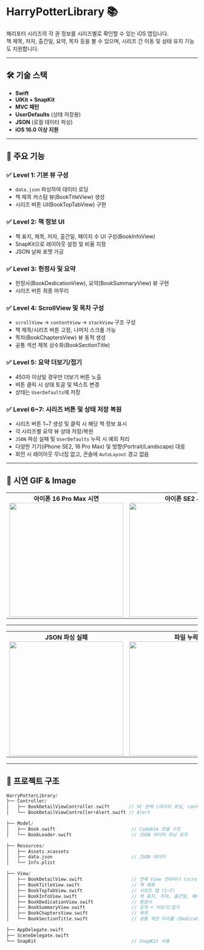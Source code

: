 # HarryPotterLibrary 📚

해리포터 시리즈의 각 권 정보를 시리즈별로 확인할 수 있는 iOS 앱입니다.  
책 제목, 저자, 출간일, 요약, 목차 등을 볼 수 있으며, 시리즈 간 이동 및 상태 유지 기능도 지원합니다.

---

## 🛠 기술 스택

- **Swift**
- **UIKit + SnapKit**
- **MVC 패턴**
- **UserDefaults** (상태 저장용)
- **JSON** (로컬 데이터 파싱)
- **iOS 16.0 이상 지원**

---

## 🍏 주요 기능

### ✅ Level 1: 기본 뷰 구성
- `data.json` 파싱하여 데이터 로딩
- 책 제목 커스텀 뷰(BookTitleView) 생성
- 시리즈 버튼 UI(BookTopTabView) 구현

### ✅ Level 2: 책 정보 UI
- 책 표지, 제목, 저자, 출간일, 페이지 수 UI 구성(BookInfoView)
- SnapKit으로 레이아웃 설정 및 비율 지정
- JSON 날짜 포맷 가공

### ✅ Level 3: 헌정사 및 요약
- 헌정사(BookDedicationView), 요약(BookSummaryView) 뷰 구현
- 시리즈 버튼 최종 마무리

### ✅ Level 4: ScrollView 및 목차 구성
- `scrollView` → `contentView` -> `stackView` 구조 구성
- 책 제목/시리즈 버튼 고정, 나머지 스크롤 가능
- 목차(BookChaptersView) 뷰 동적 생성
- 공통 섹션 제목 상수화(BookSectionTitle)

### ✅ Level 5: 요약 더보기/접기
- 450자 이상일 경우만 더보기 버튼 노출
- 버튼 클릭 시 상태 토글 및 텍스트 변경
- 상태는 `UserDefaults`에 저장

### ✅ Level 6~7: 시리즈 버튼 및 상태 저장 복원
- 시리즈 버튼 1~7 생성 및 클릭 시 해당 책 정보 표시
- 각 시리즈별 요약 뷰 상태 저장/복원
- `JSON` 파싱 실패 및 `UserDefaults` 누락 시 예외 처리
- 다양한 기기(iPhone SE2, 16 Pro Max) 및 방향(Portrait/Landscape) 대응
- 회전 시 레이아웃 무너짐 없고, 콘솔에 `AutoLayout` 경고 없음

---

## 🎥 시연 GIF & Image

<table>
  <tr>
    <td align="center">
      <strong>아이폰 16 Pro Max 시연</strong><br>
      <img src="https://github.com/user-attachments/assets/c0bfa008-0b07-44c2-9fc8-f2fb6620053a" width="300"/>
    </td>
    <td align="center">
      <strong>아이폰 SE2 시연</strong><br>
      <img src="https://github.com/user-attachments/assets/aace96e5-2887-4f9e-bdc1-3e9c2dc01d17" width="300"/>
    </td>
  </tr>
</table>

---

<table>
  <tr>
    <td align="center">
      <strong>JSON 파싱 실패</strong><br>
      <img src="https://github.com/user-attachments/assets/16f7ab5a-9ac4-4b62-b313-41b7ab0edc30" width="300"/>
    </td>
    <td align="center">
      <strong>파일 누락</strong><br>
      <img src="https://github.com/user-attachments/assets/bd9d986e-05c7-42f8-b530-99aacd1cb70c" width="300"/>
    </td>
  </tr>
</table>

---

## 📁 프로젝트 구조

```swift
HarryPotterLibrary/
├── Controller/
│   ├── BookDetailViewController.swift       // VC 본체 (데이터 로딩, configure 호출)
│   └── BookDetailViewController+Alert.swift // Alert

├── Model/
│   ├── Book.swift                            // Codable 모델 구조
│   └── BookLeader.swift                      // JSON 데이터 파싱 로직

├── Resources/
│   ├── Assets.xcassets
│   ├── data.json                             // JSON 데이터
│   └── Info.plist

├── View/
│   ├── BookDetailView.swift                  // 전체 View 컨테이너 (scrollView + contentView + stackView)
│   ├── BookTitleView.swift                   // 책 제목
│   ├── BookTopTabView.swift                  // 시리즈 탭 (1~7)
│   ├── BookInfoView.swift                    // 책 표지, 저자, 출간일, 페이지 수
│   ├── BookDedicationView.swift              // 헌정사
│   ├── BookSummaryView.swift                 // 요약 + 더보기/접기
│   ├── BookChaptersView.swift                // 목차
│   └── BookSectionTitle.swift                // 공통 섹션 타이틀 (Dedication, Summary, Chapters)

├── AppDelegate.swift
├── SceneDelegate.swift
└── SnapKit                                   // SnapKit 사용
```